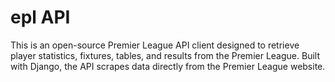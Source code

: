 # epl API
This is an open-source Premier League API client designed to retrieve player statistics, fixtures, tables, and results from the Premier League. Built with Django, the API scrapes data directly from the Premier League website.
